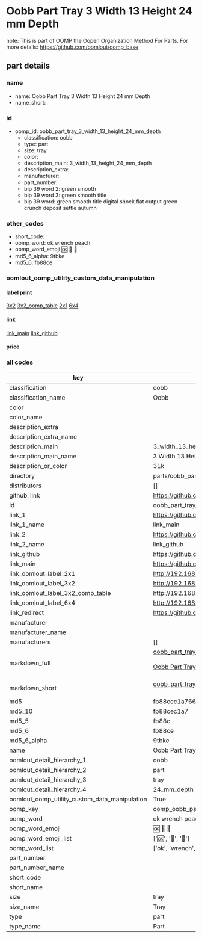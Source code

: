 # Oobb Part Tray 3 Width 13 Height 24 mm Depth  

note: This is part of OOMP the Oopen Organization Method For Parts. For more details: https://github.com/oomlout/oomp_base

##  part details
  







### name
* name: Oobb Part Tray 3 Width 13 Height 24 mm Depth
* name_short: 
### id
* oomp_id: oobb_part_tray_3_width_13_height_24_mm_depth
  * classification: oobb
  * type: part
  * size: tray
  * color: 
  * description_main: 3_width_13_height_24_mm_depth
  * description_extra: 
  * manufacturer: 
  * part_number: 
  * bip 39 word 2: green smooth
  * bip 39 word 3: green smooth title
  * bip 39 word: green smooth title digital shock flat output green crunch deposit settle autumn

### other_codes
* short_code: 
* oomp_word: ok wrench peach
* oomp_word_emoji :ok: :wrench: :peach:
* md5_6_alpha: 9tbke
* md5_6: fb88ce






### oomlout_oomp_utility_custom_data_manipulation
#### label print
[3x2](http://192.168.1.245:1112/?label=oomp%209tbke)
[3x2_oomp_table](http://192.168.1.108:1112/?label=oomp%209tbke)
[2x1](http://192.168.1.242:1112/?label=oomp%209tbke)
[6x4](http://192.168.1.55:1112/?label=oomp%209tbke)    

#### link

[link_main](https://github.com/oomlout/oomlout_oomp_version_1_messy/tree/main/parts/oobb_part_tray_3_width_13_height_24_mm_depth) [link_github](https://github.com/oomlout/oomlout_oomp_version_1_messy/tree/main/parts/oobb_part_tray_3_width_13_height_24_mm_depth)                             

#### price







### all codes 
| key | value |  
| --- | --- |  
| classification | oobb |  
| classification_name | Oobb |  
| color |  |  
| color_name |  |  
| description_extra |  |  
| description_extra_name |  |  
| description_main | 3_width_13_height_24_mm_depth |  
| description_main_name | 3 Width 13 Height 24 mm Depth |  
| description_or_color | 31k |  
| directory | parts/oobb_part_tray_3_width_13_height_24_mm_depth |  
| distributors | [] |  
| github_link | https://github.com/oomlout/oomlout_oomp_part_src/tree/main/parts/oobb_part_tray_3_width_13_height_24_mm_depth |  
| id | oobb_part_tray_3_width_13_height_24_mm_depth |  
| link_1 | https://github.com/oomlout/oomlout_oomp_version_1_messy/tree/main/parts/oobb_part_tray_3_width_13_height_24_mm_depth |  
| link_1_name | link_main |  
| link_2 | https://github.com/oomlout/oomlout_oomp_version_1_messy/tree/main/parts/oobb_part_tray_3_width_13_height_24_mm_depth |  
| link_2_name | link_github |  
| link_github | https://github.com/oomlout/oomlout_oomp_version_1_messy/tree/main/parts/oobb_part_tray_3_width_13_height_24_mm_depth |  
| link_main | https://github.com/oomlout/oomlout_oomp_version_1_messy/tree/main/parts/oobb_part_tray_3_width_13_height_24_mm_depth |  
| link_oomlout_label_2x1 | http://192.168.1.242:1112/?label=oomp%209tbke |  
| link_oomlout_label_3x2 | http://192.168.1.245:1112/?label=oomp%209tbke |  
| link_oomlout_label_3x2_oomp_table | http://192.168.1.108:1112/?label=oomp%209tbke |  
| link_oomlout_label_6x4 | http://192.168.1.55:1112/?label=oomp%209tbke |  
| link_redirect | https://github.com/oomlout/oomlout_oomp_version_1_messy/tree/main/parts/oobb_part_tray_3_width_13_height_24_mm_depth |  
| manufacturer |  |  
| manufacturer_name |  |  
| manufacturers | [] |  
| markdown_full | [oobb_part_tray_3_width_13_height_24_mm_depth](none)<br>[](none)<br>[Oobb Part Tray 3 Width 13 Height 24 Mm Depth](none)<br><br> |  
| markdown_short | [oobb_part_tray_3_width_13_height_24_mm_depth](none)<br><br> |  
| md5 | fb88cec1a76653ad626323dfc5f33b32 |  
| md5_10 | fb88cec1a7 |  
| md5_5 | fb88c |  
| md5_6 | fb88ce |  
| md5_6_alpha | 9tbke |  
| name | Oobb Part Tray 3 Width 13 Height 24 mm Depth |  
| oomlout_detail_hierarchy_1 | oobb |  
| oomlout_detail_hierarchy_2 | part |  
| oomlout_detail_hierarchy_3 | tray |  
| oomlout_detail_hierarchy_4 | 24_mm_depth |  
| oomlout_oomp_utility_custom_data_manipulation | True |  
| oomp_key | oomp_oobb_part_tray_3_width_13_height_24_mm_depth |  
| oomp_word | ok wrench peach |  
| oomp_word_emoji | :ok: :wrench: :peach: |  
| oomp_word_emoji_list | [':ok:', ':wrench:', ':peach:'] |  
| oomp_word_list | ['ok', 'wrench', 'peach'] |  
| part_number |  |  
| part_number_name |  |  
| short_code |  |  
| short_name |  |  
| size | tray |  
| size_name | Tray |  
| type | part |  
| type_name | Part |  
